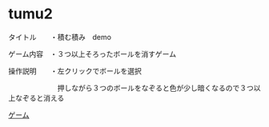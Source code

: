 # tumu2

タイトル　　・積む積み　demo

ゲーム内容　・３つ以上そろったボールを消すゲーム

操作説明　　・左クリックでボールを選択

　　　　　　　押しながら３つのボールをなぞると色が少し暗くなるので３つ以上なぞると消える
       
      
      
[ゲーム](https://exiaripea.github.io/tumu2/)
